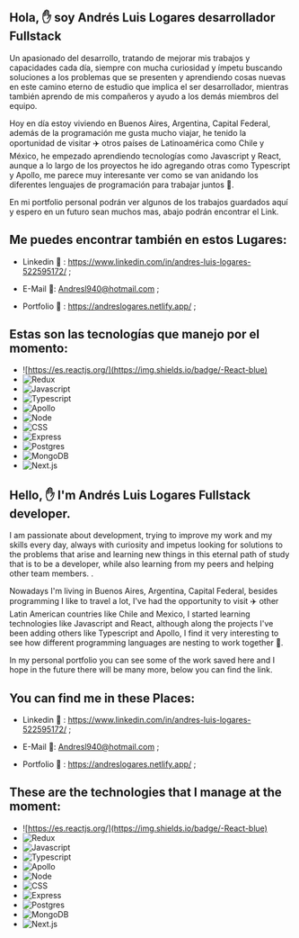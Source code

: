 ## Hola, ✋ soy Andrés Luis Logares desarrollador Fullstack

  Un apasionado del  desarrollo, tratando de mejorar mis trabajos y capacidades cada día, siempre con mucha curiosidad y ímpetu buscando soluciones a los problemas que se presenten y aprendiendo cosas nuevas en este camino eterno de estudio que implica el ser desarrollador, mientras también aprendo de mis compañeros y ayudo a los demás miembros del equipo. 
  
  Hoy en día estoy viviendo en Buenos Aires, Argentina, Capital Federal, además de la programación me gusta mucho viajar, he tenido la oportunidad de visitar ✈️ otros países de Latinoamérica como Chile y México, he empezado aprendiendo tecnologías como Javascript y React, aunque a lo largo de los proyectos he ido agregando otras como Typescript y Apollo, me parece muy interesante ver como se van anidando los diferentes lenguajes de programación para trabajar juntos 🤝.

 En mi portfolio personal podrán ver algunos de los trabajos guardados aquí y espero en un futuro sean muchos mas, abajo podrán encontrar el Link.
  
  ## Me puedes encontrar también en estos Lugares:
       
  - Linkedin 🔗 : https://www.linkedin.com/in/andres-luis-logares-522595172/ ;
    
  - E-Mail 📧: Andresl940@hotmail.com ;
  
  - Portfolio :briefcase: : https://andreslogares.netlify.app/ ; 

## Estas son las tecnologías que manejo por el momento: 

  - ![https://es.reactjs.org/](https://img.shields.io/badge/-React-blue)
  - ![Redux](https://img.shields.io/badge/-Redux-red)
  - ![Javascript](https://img.shields.io/badge/-Javascript-yellow)
  - ![Typescript](https://img.shields.io/badge/-Typescript-green)
  - ![Apollo](https://img.shields.io/badge/-Apollo-red)
  - ![Node](https://img.shields.io/badge/-Node-green)
  - ![CSS](https://img.shields.io/badge/-CSS-yellowgreen)
  - ![Express](https://img.shields.io/badge/-Express-blue)
  - ![Postgres](https://img.shields.io/badge/-Postgress-green)
  - ![MongoDB](https://img.shields.io/badge/-MongoDB-lightgrey)
  - ![Next.js](https://img.shields.io/badge/-Next.js-green)



## Hello, ✋ I'm Andrés Luis Logares Fullstack developer.

  I am passionate about development, trying to improve my work and my skills every day, always with curiosity and impetus looking for solutions to the problems that arise and learning new things in this eternal path of study that is to be a developer, while also learning from my peers and helping other team members. . 

  Nowadays I'm living in Buenos Aires, Argentina, Capital Federal, besides programming I like to travel a lot, I've had the opportunity to visit ✈️ other Latin American countries like Chile and Mexico, I started learning technologies like Javascript and React, although along the projects I've been adding others like Typescript and Apollo, I find it very interesting to see how different programming languages are nesting to work together 🤝.
      
 In my personal portfolio you can see some of the work saved here and I hope in the future there will be many more, below you can find the link.

  ## You can find me in these Places:

- Linkedin 🔗 : https://www.linkedin.com/in/andres-luis-logares-522595172/ ;
    
- E-Mail 📧: Andresl940@hotmail.com ;
  
- Portfolio :briefcase: : https://andreslogares.netlify.app/ ; 

## These are the technologies that I manage at the moment: 

  - ![https://es.reactjs.org/](https://img.shields.io/badge/-React-blue)
  - ![Redux](https://img.shields.io/badge/-Redux-red)
  - ![Javascript](https://img.shields.io/badge/-Javascript-yellow)
  - ![Typescript](https://img.shields.io/badge/-Typescript-green)
  - ![Apollo](https://img.shields.io/badge/-Apollo-red)
  - ![Node](https://img.shields.io/badge/-Node-green)
  - ![CSS](https://img.shields.io/badge/-CSS-yellowgreen)
  - ![Express](https://img.shields.io/badge/-Express-blue)
  - ![Postgres](https://img.shields.io/badge/-Postgress-green)
  - ![MongoDB](https://img.shields.io/badge/-MongoDB-lightgrey)
  - ![Next.js](https://img.shields.io/badge/-Next.js-green)

